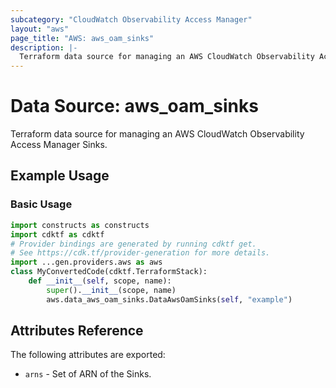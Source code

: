 ```yaml
---
subcategory: "CloudWatch Observability Access Manager"
layout: "aws"
page_title: "AWS: aws_oam_sinks"
description: |-
  Terraform data source for managing an AWS CloudWatch Observability Access Manager Sinks.
---
```


# Data Source: aws_oam_sinks

Terraform data source for managing an AWS CloudWatch Observability Access Manager Sinks.

## Example Usage

### Basic Usage

```python
import constructs as constructs
import cdktf as cdktf
# Provider bindings are generated by running cdktf get.
# See https://cdk.tf/provider-generation for more details.
import ...gen.providers.aws as aws
class MyConvertedCode(cdktf.TerraformStack):
    def __init__(self, scope, name):
        super().__init__(scope, name)
        aws.data_aws_oam_sinks.DataAwsOamSinks(self, "example")
```

## Attributes Reference

The following attributes are exported:

* `arns` - Set of ARN of the Sinks.

<!-- cache-key: cdktf-0.17.0-pre.15 input-94eb6d93056d1fcd07fde63ed2b2eeab28d29ed563256ab8b8e5b78efa03833e -->